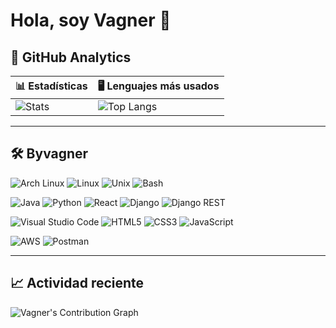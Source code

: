 # Hola, soy Vagner 👋

## 🚀 GitHub Analytics

| 📊 Estadísticas | 🖥️ Lenguajes más usados |
|-----------------|--------------------------|
| ![Stats](https://github-readme-stats.vercel.app/api?username=vagner-merlin&show_icons=true&hide_title=true&count_private=true&include_all_commits=true&theme=tokyonight) | ![Top Langs](https://github-readme-stats.vercel.app/api/top-langs/?username=vagner-merlin&layout=compact&langs_count=8&theme=tokyonight) |

---

## 🛠️ Byvagner

![Arch Linux](https://img.shields.io/badge/Arch%20Linux-1793D1?logo=archlinux&logoColor=white&style=for-the-badge)
![Linux](https://img.shields.io/badge/Linux-FCC624?logo=linux&logoColor=black&style=for-the-badge)
![Unix](https://img.shields.io/badge/Unix-000000?logo=unix&logoColor=white&style=for-the-badge)
![Bash](https://img.shields.io/badge/Bash-4EAA25?logo=gnubash&logoColor=white&style=for-the-badge)

![Java](https://img.shields.io/badge/Java-007396?logo=openjdk&logoColor=white&style=for-the-badge)
![Python](https://img.shields.io/badge/Python-3776AB?logo=python&logoColor=white&style=for-the-badge)
![React](https://img.shields.io/badge/React-20232A?logo=react&logoColor=61DAFB&style=for-the-badge)
![Django](https://img.shields.io/badge/Django-092E20?logo=django&logoColor=white&style=for-the-badge)
![Django REST](https://img.shields.io/badge/Django%20REST-ff1709?logo=django&logoColor=white&style=for-the-badge)

![Visual Studio Code](https://img.shields.io/badge/VS%20Code-0078d7?logo=visualstudiocode&logoColor=white&style=for-the-badge)
![HTML5](https://img.shields.io/badge/HTML5-E34F26?logo=html5&logoColor=white&style=for-the-badge)
![CSS3](https://img.shields.io/badge/CSS3-1572B6?logo=css3&logoColor=white&style=for-the-badge)
![JavaScript](https://img.shields.io/badge/JavaScript-323330?logo=javascript&logoColor=F7DF1E&style=for-the-badge)

![AWS](https://img.shields.io/badge/AWS-232F3E?logo=amazon-aws&logoColor=white&style=for-the-badge)
![Postman](https://img.shields.io/badge/Postman-FF6C37?logo=postman&logoColor=white&style=for-the-badge)

---

## 📈 Actividad reciente

![Vagner's Contribution Graph](https://github-readme-activity-graph.vercel.app/graph?username=vagner-merlin&theme=tokyo-night)
